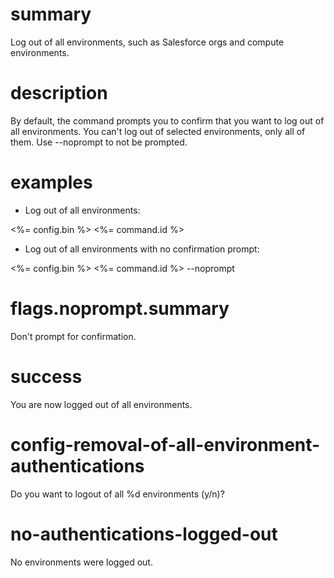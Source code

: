 # summary

Log out of all environments, such as Salesforce orgs and compute environments.

# description

By default, the command prompts you to confirm that you want to log out of all environments. You can't log out of selected environments, only all of them. Use --noprompt to not be prompted. 

# examples

- Log out of all environments:

<%= config.bin %> <%= command.id %>

- Log out of all environments with no confirmation prompt:

<%= config.bin %> <%= command.id %> --noprompt

# flags.noprompt.summary

Don't prompt for confirmation.

# success

You are now logged out of all environments.

# config-removal-of-all-environment-authentications

Do you want to logout of all %d environments (y/n)?

# no-authentications-logged-out

No environments were logged out.
